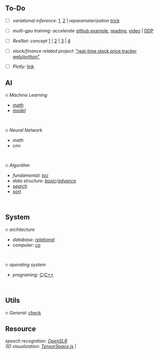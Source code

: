 

## To-Do 
- [ ] *variational inference*: [1](https://www.youtube.com/watch?v=HxQ94L8n0vU), [2](https://www.youtube.com/watch?v=UTMpM4orS30) | *reparameterization [trick]()*
- [ ] *multi-gpu training: accelerate* [github example](https://github.com/huggingface/accelerate), [reading](https://wandb.ai/wandb_fc/pytorch-image-models/reports/An-Introduction-to-HuggingFace-s-Accelerate-Library--Vmlldzo2MzgzNzA), [video](https://www.youtube.com/watch?v=A7lnu-ZsFZs) | [DDP](https://www.youtube.com/watch?v=Cvdhwx-OBBo&list=PL_lsbAsL_o2CSuhUhJIiW0IkdT5C2wGWj&index=2)
- [ ] *ResNet: concept* [1](https://www.youtube.com/watch?v=ZILIbUvp5lk) | [2](https://www.youtube.com/watch?v=RYth6EbBUqM) | [3](https://www.youtube.com/watch?v=GWt6Fu05voI) | [4](https://www.youtube.com/watch?v=o_3mboe1jYI) <br>
- [ ] *stock/finance related project*: ["real-time stock price tracker web/python"](https://www.youtube.com/watch?v=GSHFzqqPq5U) <br>
- [ ] *Plotly:* [link](https://www.youtube.com/watch?v=2P1e5wtOhCA) <br>


## AI 
&#x237e; *Machine Learning*
- *[math](./AI/Machine_Learning/math/)*
- *[model](./AI/Machine_Learning/model/)*
<br>


&#x237e; *Neural Network*
- *math*
- *cnn*
<br>


&#x237e; *Algorithm*
- *fundamental: [toc](./AI/Algorithm/fundamental/theory-of-computation.md)*
- *data structure: [basic](./AI/Algorithm/data_structure/dataStructureBasic.md)/[advance](./AI/Algorithm/data_structure/dataStructureAdvanced.md)*
- *[search](./AI/Algorithm/search/)*
- *[sort](./AI/Algorithm/sort/)*
<br>


## System
&#x237e; *architecture* 
- *database: [relational](./System/architecture/database/Rdesign.md)*
- *computer: [co](./System/architecture/co/computer-organization.md)*
<br>


&#x237e; *operating system*
- *programing: [C]()/[C++](./System/OS/C++/conceptC++.md)*
<br>


## Utils 
&#x237e; *General*: [check]()


## Resource 
*speech recognition: [OpenSLR](https://www.openslr.org/index.html)* <br>
*3D visualization: [TensorSpace.js](https://tensorspace.org/index.html)* | 


